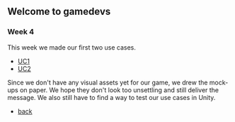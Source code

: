## Welcome to gamedevs

### Week 4

This week we made our first two use cases.

- [UC1](https://albgei.github.io/gamedevs/UCs/UC1_Main)
- [UC2](https://albgei.github.io/gamedevs/UCs/UC2_Main)

Since we don't have any visual assets yet for our game, we drew the mock-ups on paper.
We hope they don't look too unsettling and still deliver the message.
We also still have to find a way to test our use cases in Unity.

- [back](https://albgei.github.io/gamedevs/index)

<script src="https://utteranc.es/client.js"
        repo="albgei/gamedevs"
        issue-term="pathname"
        label="commentary_"
        theme="github-dark"
        crossorigin="anonymous"
        async>
